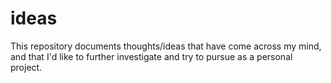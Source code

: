 # ideas 
This repository documents thoughts/ideas that have come across my mind, and that I'd like to further investigate and try to pursue as a personal project.
